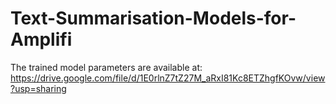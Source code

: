 # Text-Summarisation-Models-for-Amplifi

The trained model parameters are available at: 
https://drive.google.com/file/d/1E0rlnZ7tZ27M_aRxI81Kc8ETZhgfKOvw/view?usp=sharing
